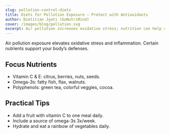```yaml
---
slug: pollution-control-diets
title: Diets for Pollution Exposure – Protect with Antioxidants
author: Dietitian Jyoti (GoNutriMind)
cover: /images/blog/pollution.svg
excerpt: Air pollution increases oxidative stress; nutrition can help counteract it.
---
```


Air pollution exposure elevates oxidative stress and inflammation. Certain nutrients support your body’s defenses.

## Focus Nutrients
- Vitamin C & E: citrus, berries, nuts, seeds.
- Omega-3s: fatty fish, flax, walnuts.
- Polyphenols: green tea, colorful veggies, cocoa.

## Practical Tips
- Add a fruit with vitamin C to one meal daily.
- Include a source of omega-3s 3x/week.
- Hydrate and eat a rainbow of vegetables daily.
